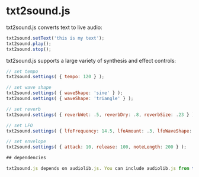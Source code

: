 # txt2sound.js

txt2sound.js converts text to live audio:

```javascript
txt2sound.setText('this is my text');
txt2sound.play();
txt2sound.stop();
```
txt2sound.js supports a large variety of synthesis and effect controls:

```javascript
// set tempo
txt2sound.settings( { tempo: 120 } );

// set wave shape
txt2sound.settings( { waveShape: 'sine' } );
txt2sound.settings( { waveShape: 'triangle' } );

// set reverb
txt2sound.settings( { reverbWet: .5, reverbDry: .8, reverbSize: .23 } );

// set LFO
txt2sound.settings( { lfoFrequency: 14.5, lfoAmount: .3, lfoWaveShape: 'sawtooth' } );

// set envelope
txt2sound.settings( { attack: 10, release: 100, noteLength: 200 } );

## dependencies

txt2sound.js depends on audiolib.js. You can include audiolib.js from the `external` folder in this repository or obtain it directly from https://github.com/jussi-kalliokoski/audiolib.js.


